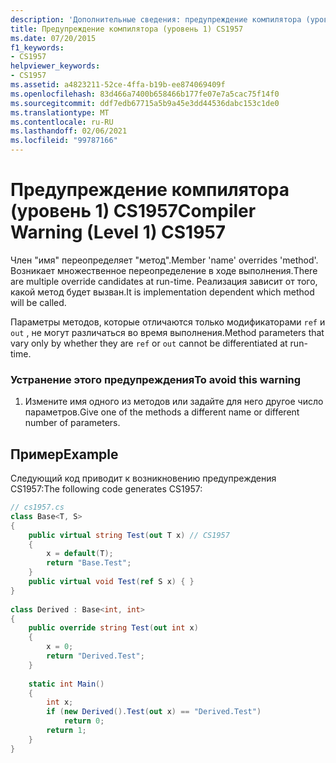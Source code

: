 ```yaml
---
description: 'Дополнительные сведения: предупреждение компилятора (уровень 1) CS1957'
title: Предупреждение компилятора (уровень 1) CS1957
ms.date: 07/20/2015
f1_keywords:
- CS1957
helpviewer_keywords:
- CS1957
ms.assetid: a4823211-52ce-4ffa-b19b-ee874069409f
ms.openlocfilehash: 83d466a7400b658466b177fe07e7a5cac75f14f0
ms.sourcegitcommit: ddf7edb67715a5b9a45e3dd44536dabc153c1de0
ms.translationtype: MT
ms.contentlocale: ru-RU
ms.lasthandoff: 02/06/2021
ms.locfileid: "99787166"
---
```

# <a name="compiler-warning-level-1-cs1957"></a><span data-ttu-id="ad96d-103">Предупреждение компилятора (уровень 1) CS1957</span><span class="sxs-lookup"><span data-stu-id="ad96d-103">Compiler Warning (Level 1) CS1957</span></span>

<span data-ttu-id="ad96d-104">Член "имя" переопределяет "метод".</span><span class="sxs-lookup"><span data-stu-id="ad96d-104">Member 'name' overrides 'method'.</span></span> <span data-ttu-id="ad96d-105">Возникает множественное переопределение в ходе выполнения.</span><span class="sxs-lookup"><span data-stu-id="ad96d-105">There are multiple override candidates at run-time.</span></span> <span data-ttu-id="ad96d-106">Реализация зависит от того, какой метод будет вызван.</span><span class="sxs-lookup"><span data-stu-id="ad96d-106">It is implementation dependent which method will be called.</span></span>  
  
 <span data-ttu-id="ad96d-107">Параметры методов, которые отличаются только модификаторами `ref` и `out` , не могут различаться во время выполнения.</span><span class="sxs-lookup"><span data-stu-id="ad96d-107">Method parameters that vary only by whether they are `ref` or `out` cannot be differentiated at run-time.</span></span>  
  
### <a name="to-avoid-this-warning"></a><span data-ttu-id="ad96d-108">Устранение этого предупреждения</span><span class="sxs-lookup"><span data-stu-id="ad96d-108">To avoid this warning</span></span>  
  
1. <span data-ttu-id="ad96d-109">Измените имя одного из методов или задайте для него другое число параметров.</span><span class="sxs-lookup"><span data-stu-id="ad96d-109">Give one of the methods a different name or different number of parameters.</span></span>  
  
## <a name="example"></a><span data-ttu-id="ad96d-110">Пример</span><span class="sxs-lookup"><span data-stu-id="ad96d-110">Example</span></span>  

 <span data-ttu-id="ad96d-111">Следующий код приводит к возникновению предупреждения CS1957:</span><span class="sxs-lookup"><span data-stu-id="ad96d-111">The following code generates CS1957:</span></span>  
  
```csharp  
// cs1957.cs  
class Base<T, S>  
{  
    public virtual string Test(out T x) // CS1957  
    {  
        x = default(T);  
        return "Base.Test";  
    }  
    public virtual void Test(ref S x) { }  
}  
  
class Derived : Base<int, int>  
{  
    public override string Test(out int x)  
    {  
        x = 0;  
        return "Derived.Test";  
    }  
  
    static int Main()  
    {  
        int x;  
        if (new Derived().Test(out x) == "Derived.Test")  
            return 0;  
        return 1;  
    }  
}  
```

